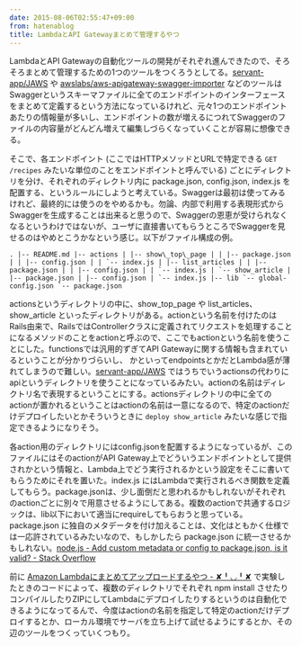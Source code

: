 ```yaml
---
date: 2015-08-06T02:55:47+09:00
from: hatenablog
title: LambdaとAPI Gatewayまとめて管理するやつ
---
```

LambdaとAPI Gatewayの自動化ツールの開発がそれぞれ進んできたので、そろそろまとめて管理するための1つのツールをつくろうとしてる。[servant-app/JAWS](https://github.com/servant-app/JAWS) や [awslabs/aws-apigateway-swagger-importer](https://github.com/awslabs/aws-apigateway-swagger-importer) などのツールはSwaggerというスキーマファイルに全てのエンドポイントのインターフェースをまとめて定義するという方法になっているけれど、元々1つのエンドポイントあたりの情報量が多いし、エンドポイントの数が増えるにつれてSwaggerのファイルの内容量がどんどん増えて編集しづらくなっていくことが容易に想像できる。

そこで、各エンドポイント (ここではHTTPメソッドとURLで特定できる `GET /recipes` みたいな単位のことをエンドポイントと呼んでいる) ごとにディレクトリを分け、それぞれのディレクトリ内に package.json, config.json, index.js を配置する、というルールにしようと考えている。Swaggerは最初は使ってみるけれど、最終的には使うのをやめるかも。勿論、内部で利用する表現形式からSwaggerを生成することは出来ると思うので、Swaggerの恩恵が受けられなくなるというわけではないが、ユーザに直接書いてもらうところでSwaggerを見せるのはやめとこうかなという感じ。以下がファイル構成の例。

```
. |-- README.md |-- actions | |-- show\_top\_page | | |-- package.json | | |-- config.json | | `-- index.js | |-- list_articles | | |-- package.json | | |-- config.json | | `-- index.js | `-- show_article | |-- package.json | |-- config.json | `-- index.js |-- lib `-- global-config.json `-- package.json
```

actionsというディレクトリの中に、show\_top\_page や list\_articles、show\_article といったディレクトリがある。actionという名前を付けたのはRails由来で、RailsではControllerクラスに定義されてリクエストを処理することになるメソッドのことをactionと呼ぶので、ここでもactionという名前を使うことにした。functionsでは汎用的ずぎてAPI Gatewayに関する情報も含まれているということが分かりづらいし、 かといってendpointsとかだとLambda感が薄れてしまうので難しい。[servant-app/JAWS](https://github.com/servant-app/JAWS) ではうちでいうactionsの代わりにapiというディレクトリを使うことになっているみたい。actionの名前はディレクトリ名で表現するということにする。actionsディレクトリの中に全てのactionが置かれるということはactionの名前は一意になるので、特定のactionだけデプロイしたいとかそういうときに `deploy show_article` みたいな感じで指定できるようになりそう。

各action用のディレクトリにはconfig.jsonを配置するようになっているが、このファイルにはそのactionがAPI Gateway上でどういうエンドポイントとして提供されかという情報と、Lambda上でどう実行されるかという設定をそこに書いてもらうためにそれを置いた。index.js にはLambdaで実行されるべき関数を定義してもらう。package.jsonは、少し面倒だと思われるかもしれないがそれぞれのactionごとに別々で用意させるようにしてある。複数のactionで共通するロジックは、lib以下において適当にrequireしてもらおうと思っている。package.json に独自のメタデータを付け加えることは、文化はともかく仕様では一応許されているみたいなので、もしかしたら package.json に統一させるかもしれない。[node.js - Add custom metadata or config to package.json, is it valid? - Stack Overflow](http://stackoverflow.com/questions/10065564/add-custom-metadata-or-config-to-package-json-is-it-valid)

前に [Amazon Lambdaにまとめてアップロードするやつ - ✘╹◡╹✘](http://r7kamura.hatenablog.com/entry/2015/08/04/015315) で実験したときのコードによって、複数のディレクトリでそれぞれ npm install させたりコンパイルしたりZIPにしてLambdaにデプロイしたりするというのは自動化できるようになってるんで、今度はactionの名前を指定して特定のactionだけデプロイするとか、ローカル環境でサーバを立ち上げて試せるようにするとか、その辺のツールをつくっていくつもり。


